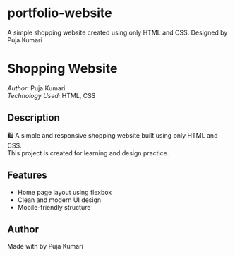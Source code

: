# portfolio-website
A simple shopping website created using only HTML and CSS.  Designed by Puja Kumari
# Shopping Website

*Author:* Puja Kumari  
*Technology Used:* HTML, CSS  

## Description
🛍 A simple and responsive shopping website built using only HTML and CSS.  
This project is created for learning and design practice.  

## Features
- Home page layout using flexbox  
- Clean and modern UI design  
- Mobile-friendly structure  

## Author
Made with by Puja Kumari

